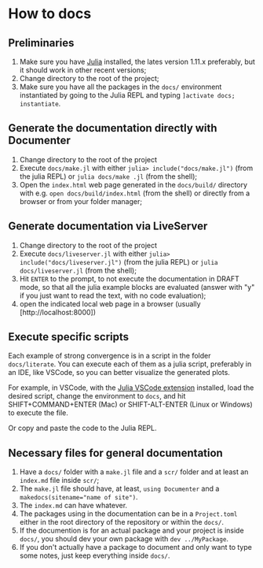 # How to docs

## Preliminaries

1. Make sure you have [Julia](https://julialang.org)  installed, the lates version 1.11.x preferably, but it should work in other recent versions;
2. Change directory to the root of the project;
3. Make sure you have all the packages in the `docs/` environment instantiated by going to the Julia REPL and typing `]activate docs; instantiate`.

## Generate the documentation directly with Documenter

1. Change directory to the root of the project
2. Execute `docs/make.jl` with either `julia> include("docs/make.jl")` (from the julia REPL) or `julia docs/make
.jl` (from the shell);
3. Open the `index.html` web page generated in the `docs/build/` directory with e.g. `open docs/build/index.html` (from the shell) or directly from a browser or from your folder manager;

## Generate documentation via LiveServer

1. Change directory to the root of the project
2. Execute `docs/liveserver.jl` with either `julia> include("docs/liveserver.jl")` (from the julia REPL) or `julia docs/liveserver.jl` (from the shell);
3. Hit `ENTER` to the prompt, to not execute the documentation in DRAFT mode, so that all the julia example blocks are evaluated (answer with "y" if you just want to read the text, with no code evaluation);
4. open the indicated local web page in a browser (usually [http://localhost:8000])

## Execute specific scripts

Each example of strong convergence is in a script in the folder `docs/literate`. You can execute each of them as a julia script, preferably in an IDE, like VSCode, so you can better visualize the generated plots.

For example, in VSCode, with the [Julia VSCode extension](https://www.julia-vscode.org/docs/latest/) installed, load the desired script, change the environment to `docs`, and hit SHIFT+COMMAND+ENTER (Mac) or SHIFT-ALT-ENTER (Linux or Windows) to execute the file.

Or copy and paste the code to the Julia REPL.

## Necessary files for general documentation

1. Have a `docs/` folder with a `make.jl` file and a `scr/` folder and at least an `index.md` file inside `scr/`;
2. The `make.jl` file should have, at least, `using Documenter` and a `makedocs(sitename="name of site")`.
3. The `index.md` can have whatever.
4. The packages using in the documentation can be in a `Project.toml` either in the root directory of the repository or within the `docs/`.
5. If the documention is for an actual package and your project is inside `docs/`, you should dev your own package with `dev ../MyPackage`.
6. If you don't actually have a package to document and only want to type some notes, just keep everything inside `docs/`.
